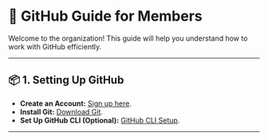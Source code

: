 # 🚀 GitHub Guide for Members

Welcome to the organization! This guide will help you understand how to work with GitHub efficiently.

---

## 📦 1. Setting Up GitHub

- **Create an Account:** [Sign up here](https://github.com/join).
- **Install Git:** [Download Git](https://git-scm.com/downloads).
- **Set Up GitHub CLI (Optional):** [GitHub CLI Setup](https://cli.github.com/).

---
